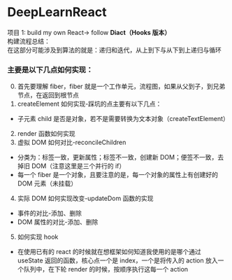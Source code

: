 # DeepLearnReact

项目 1: build my own React-> follow **Diact（Hooks 版本）** <br>
构建流程总结：<br>
在这部分可能涉及到算法的就是：递归和迭代，从上到下与从下到上递归与循环<br>

### 主要是以下几点如何实现：
0. 首先要理解 fiber，fiber 就是一个工作单元，流程图，如果从父到子，到兄弟节点，在返回到根节点
1. createElement 如何实现-踩坑的点主要有以下几点：
- 子元素 child 是否是对象，若不是需要转换为文本对象（createTextElement）
2. render 函数如何实现
3. 虚拟 DOM 如何对比-reconcileChildren
- 分类为：标签一致，更新属性；标签不一致，创建新 DOM；便签不一致，去掉旧 DOM（注意这里是三个并行的 if）
- 每一个 fiber 是一个对象，且要注意的是，每一个对象的属性上有创建好的 DOM 元素（未挂载）
4. 实际 DOM 如何实现改变-updateDom 函数的实现
- 事件的对比-添加、删除
- DOM 属性的对比-添加、删除
5. 如何实现 hook
- 在使用已有的 react 的时候就在想框架如何知道我使用的是哪个通过 useState 返回的函数，核心点一个是 index，一个是将传入的 action 放入一个队列中，在下轮 render 的时候，按顺序执行这每一个 action

